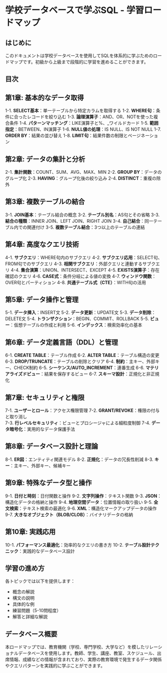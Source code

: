 # 学校データベースで学ぶSQL - 学習ロードマップ

## はじめに
このドキュメントは学校データベースを使用してSQLを体系的に学ぶためのロードマップです。初級から上級まで段階的に学習を進めることができます。

## 目次

## 第1章: 基本的なデータ取得
1-1. **SELECT基本**：単一テーブルから特定カラムを取得する
1-2. **WHERE句**：条件に合ったレコードを絞り込む
1-3. **論理演算子**：AND、OR、NOTを使った複合条件
1-4. **パターンマッチング**：LIKE演算子と%、_ワイルドカード
1-5. **範囲指定**：BETWEEN、IN演算子
1-6. **NULL値の処理**：IS NULL、IS NOT NULL
1-7. **ORDER BY**：結果の並び替え
1-8. **LIMIT句**：結果件数の制限とページネーション

## 第2章: データの集計と分析
2-1. **集計関数**：COUNT、SUM、AVG、MAX、MIN
2-2. **GROUP BY**：データのグループ化
2-3. **HAVING**：グループ化後の絞り込み
2-4. **DISTINCT**：重複の除外

## 第3章: 複数テーブルの結合
3-1. **JOIN基本**：テーブル結合の概念
3-2. **テーブル別名**：AS句とその省略
3-3. **結合の種類**：INNER JOIN、LEFT JOIN、RIGHT JOIN
3-4. **自己結合**：同一テーブル内での関連付け
3-5. **複数テーブル結合**：3つ以上のテーブルの連結

## 第4章: 高度なクエリ技術
4-1. **サブクエリ**：WHERE句内のサブクエリ
4-2. **サブクエリ応用**：SELECT句、FROM句でのサブクエリ
4-3. **相関サブクエリ**：外部クエリと連動するサブクエリ
4-4. **集合演算**：UNION、INTERSECT、EXCEPT
4-5. **EXISTS演算子**：存在確認のクエリ
4-6. **CASE式**：条件分岐による値の変換
4-7. **ウィンドウ関数**：OVER句とパーティション
4-8. **共通テーブル式（CTE）**：WITH句の活用

## 第5章: データ操作と管理
5-1. **データ挿入**：INSERT文
5-2. **データ更新**：UPDATE文
5-3. **データ削除**：DELETE文
5-4. **トランザクション**：BEGIN、COMMIT、ROLLBACK
5-5. **ビュー**：仮想テーブルの作成と利用
5-6. **インデックス**：検索効率化の基本

## 第6章: データ定義言語（DDL）と管理
6-1. **CREATE TABLE**：テーブル作成
6-2. **ALTER TABLE**：テーブル構造の変更
6-3. **DROP/TRUNCATE**：テーブルの削除とクリア
6-4. **制約**：主キー、外部キー、CHECK制約
6-5. **シーケンス/AUTO_INCREMENT**：連番生成
6-6. **マテリアライズドビュー**：結果を保存するビュー
6-7. **スキーマ設計**：正規化と非正規化

## 第7章: セキュリティと権限
7-1. **ユーザーとロール**：アクセス権限管理
7-2. **GRANT/REVOKE**：権限の付与と取り消し  
7-3. **行レベルセキュリティ**：ビューとプロシージャによる細粒度制御
7-4. **データ暗号化**：実用的なデータ保護手法

## 第8章: データベース設計と理論
8-1. **ER図**：エンティティ関連モデル
8-2. **正規化**：データの冗長性削減
8-3. **キー**：主キー、外部キー、候補キー

## 第9章: 特殊なデータ型と操作
9-1. **日付と時刻**：日付関数と操作
9-2. **文字列操作**：テキスト関数
9-3. **JSON**：構造化データの格納と操作
9-4. **地理空間データ**：位置情報の取り扱い
9-5. **全文検索**：テキスト検索の最適化
9-6. **XML**：構造化マークアップデータの操作
9-7. **大きなオブジェクト（BLOB/CLOB）**：バイナリデータの格納

## 第10章: 実践応用
10-1. **パフォーマンス最適化**：効率的なクエリの書き方
10-2. **テーブル設計テクニック**：実践的なデータベース設計

## 学習の進め方
各トピックでは以下を提供します：
- 概念の解説
- 構文の説明
- 具体的な例
- 練習問題（5-10問程度）
- 解答と詳細な解説

## データベース概要
本ロードマップでは、教育機関（学校、専門学校、大学など）を模したリレーショナルデータベースを使用します。教師、学生、講座、教室、スケジュール、出席情報、成績などの情報が含まれており、実際の教育環境で発生するデータ関係やクエリパターンを実践的に学ぶことができます。
